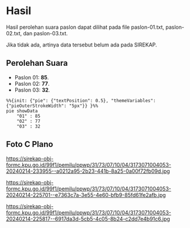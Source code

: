 # Hasil

Hasil perolehan suara paslon dapat dilihat pada file paslon-01.txt, paslon-02.txt, dan paslon-03.txt.

Jika tidak ada, artinya data tersebut belum ada pada SIREKAP.

## Perolehan Suara

 * Paslon 01: **85**.
 * Paslon 02: **77**.
 * Paslon 03: **32**.

```mermaid
%%{init: {"pie": {"textPosition": 0.5}, "themeVariables": {"pieOuterStrokeWidth": "5px"}} }%%
pie showData
    "01" : 85
    "02" : 77
    "03" : 32
```
## Foto C Plano

https://sirekap-obj-formc.kpu.go.id/99f1/pemilu/ppwp/31/73/07/10/04/3173071004053-20240214-233955--a0212a95-2b23-441b-8a25-0a00f72fb09d.jpg

https://sirekap-obj-formc.kpu.go.id/99f1/pemilu/ppwp/31/73/07/10/04/3173071004053-20240214-225701--e7363c7a-3e55-4e60-bfb9-85fd61fe2afb.jpg

https://sirekap-obj-formc.kpu.go.id/99f1/pemilu/ppwp/31/73/07/10/04/3173071004053-20240214-225817--6917da3d-5cb5-4c05-8b24-c2dd7e4b91c6.jpg
